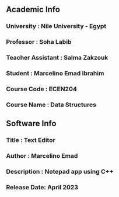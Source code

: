 ## Academic Info
### University        : Nile University - Egypt
### Professor         : Soha Labib
### Teacher Assistant : Salma Zakzouk
### Student           : Marcelino Emad Ibrahim
### Course Code       : ECEN204
### Course Name       : Data Structures
## 
## Software Info
### Title       : Text Editor
### Author      : Marcelino Emad
### Description : Notepad app using C++
### Release Date: April 2023
